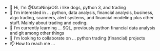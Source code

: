 - 👋 Hi, I’m @DataNinjaOG. i like dogs, python 3, and trading
- 👀 I’m interested in ... python, data analysis, financial analysis, business, algo trading, scanners, alert systems, and financial modeling plus other stuff. Mainly about trading and coding.
- 🌱 I’m currently learning ... SQL, previously python financial data analysis and git among other things 
- 💞️ I’m looking to collaborate on ... python trading (financial) projects
- 📫 How to reach me ...

<!---
DataNinjaOG/DataNinjaOG is a ✨ special ✨ repository because its `README.md` (this file) appears on your GitHub profile.
You can click the Preview link to take a look at your changes.
--->
